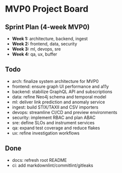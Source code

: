 # MVP0 Project Board

## Sprint Plan (4-week MVP0)

- **Week 1:** architecture, backend, ingest
- **Week 2:** frontend, data, security
- **Week 3:** ml, devops, sre
- **Week 4:** qa, ux, buffer

## Todo

- arch: finalize system architecture for MVP0
- frontend: ensure graph UI performance and a11y
- backend: stabilize GraphQL API and subscriptions
- data: refine Neo4j schema and temporal model
- ml: deliver link prediction and anomaly service
- ingest: build STIX/TAXII and CSV importers
- devops: streamline CI/CD and preview environments
- security: implement RBAC and plan ABAC
- sre: define SLOs and instrument services
- qa: expand test coverage and reduce flakes
- ux: refine investigation workflows

## Done

- docs: refresh root README
- ci: add markdownlint/commitlint/gitleaks
